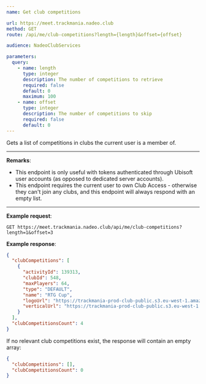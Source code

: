 ```yaml
---
name: Get club competitions

url: https://meet.trackmania.nadeo.club
method: GET
route: /api/me/club-competitions?length={length}&offset={offset}

audience: NadeoClubServices

parameters:
  query:
    - name: length
      type: integer
      description: The number of competitions to retrieve
      required: false
      default: 0
      maximum: 100
    - name: offset
      type: integer
      description: The number of competitions to skip
      required: false
      default: 0
---
```


Gets a list of competitions in clubs the current user is a member of.

---

**Remarks**:

- This endpoint is only useful with tokens authenticated through Ubisoft user accounts (as opposed to dedicated server accounts).
- This endpoint requires the current user to own Club Access - otherwise they can't join any clubs, and this endpoint will always respond with an empty list.

---

**Example request**:

```plain
GET https://meet.trackmania.nadeo.club/api/me/club-competitions?length=1&offset=3
```

**Example response**:

```json
{
  "clubCompetitions": [
    {
      "activityId": 139313,
      "clubId": 548,
      "maxPlayers": 64,
      "type": "DEFAULT",
      "name": "RTG Cup",
      "logoUrl": "https://trackmania-prod-club-public.s3.eu-west-1.amazonaws.com/competitions/club/139313/logo/qx1flzj0darurljayib2.png",
      "verticalUrl": "https://trackmania-prod-club-public.s3.eu-west-1.amazonaws.com/competitions/club/139313/vertical/hokmohihqlhkzoeqtfnr.png"
    }
  ],
  "clubCompetitionsCount": 4
}
```

If no relevant club competitions exist, the response will contain an empty array:

```json
{
  "clubCompetitions": [],
  "clubCompetitionsCount": 0
}
```
